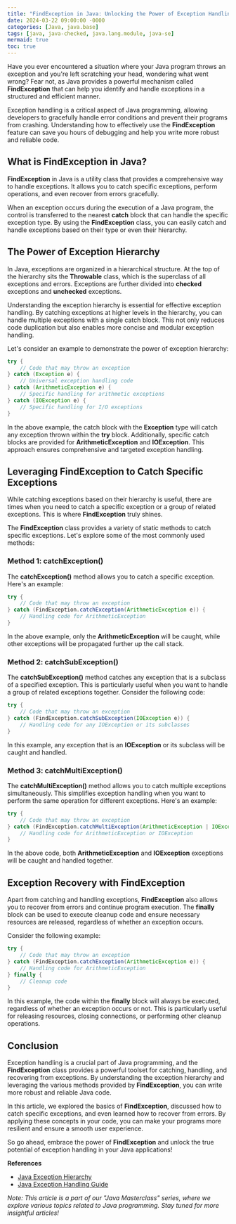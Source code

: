```yaml
---
title: "FindException in Java: Unlocking the Power of Exception Handling"
date: 2024-03-22 09:00:00 -0000
categories: [Java, java.base]
tags: [java, java-checked, java.lang.module, java-se]
mermaid: true
toc: true
---
```



Have you ever encountered a situation where your Java program throws an exception and you're left scratching your head, wondering what went wrong? Fear not, as Java provides a powerful mechanism called **FindException** that can help you identify and handle exceptions in a structured and efficient manner.

Exception handling is a critical aspect of Java programming, allowing developers to gracefully handle error conditions and prevent their programs from crashing. Understanding how to effectively use the **FindException** feature can save you hours of debugging and help you write more robust and reliable code.

## What is FindException in Java?

**FindException** in Java is a utility class that provides a comprehensive way to handle exceptions. It allows you to catch specific exceptions, perform operations, and even recover from errors gracefully. 

When an exception occurs during the execution of a Java program, the control is transferred to the nearest **catch** block that can handle the specific exception type. By using the **FindException** class, you can easily catch and handle exceptions based on their type or even their hierarchy.

## The Power of Exception Hierarchy

In Java, exceptions are organized in a hierarchical structure. At the top of the hierarchy sits the **Throwable** class, which is the superclass of all exceptions and errors. Exceptions are further divided into **checked** exceptions and **unchecked** exceptions.

Understanding the exception hierarchy is essential for effective exception handling. By catching exceptions at higher levels in the hierarchy, you can handle multiple exceptions with a single catch block. This not only reduces code duplication but also enables more concise and modular exception handling.

Let's consider an example to demonstrate the power of exception hierarchy:

```java
try {
    // Code that may throw an exception
} catch (Exception e) {
    // Universal exception handling code
} catch (ArithmeticException e) {
    // Specific handling for arithmetic exceptions
} catch (IOException e) {
    // Specific handling for I/O exceptions
}
```

In the above example, the catch block with the **Exception** type will catch any exception thrown within the **try** block. Additionally, specific catch blocks are provided for **ArithmeticException** and **IOException**. This approach ensures comprehensive and targeted exception handling.

## Leveraging FindException to Catch Specific Exceptions

While catching exceptions based on their hierarchy is useful, there are times when you need to catch a specific exception or a group of related exceptions. This is where **FindException** truly shines.

The **FindException** class provides a variety of static methods to catch specific exceptions. Let's explore some of the most commonly used methods:

### Method 1: **catchException()**

The **catchException()** method allows you to catch a specific exception. Here's an example:

```java
try {
    // Code that may throw an exception
} catch (FindException.catchException(ArithmeticException e)) {
    // Handling code for ArithmeticException
}
```

In the above example, only the **ArithmeticException** will be caught, while other exceptions will be propagated further up the call stack.

### Method 2: **catchSubException()**

The **catchSubException()** method catches any exception that is a subclass of a specified exception. This is particularly useful when you want to handle a group of related exceptions together. Consider the following code:

```java
try {
    // Code that may throw an exception
} catch (FindException.catchSubException(IOException e)) {
    // Handling code for any IOException or its subclasses
}
```

In this example, any exception that is an **IOException** or its subclass will be caught and handled.

### Method 3: **catchMultiException()**

The **catchMultiException()** method allows you to catch multiple exceptions simultaneously. This simplifies exception handling when you want to perform the same operation for different exceptions. Here's an example:

```java
try {
    // Code that may throw an exception
} catch (FindException.catchMultiException(ArithmeticException | IOException e)) {
    // Handling code for ArithmeticException or IOException
}
```

In the above code, both **ArithmeticException** and **IOException** exceptions will be caught and handled together.

## Exception Recovery with FindException

Apart from catching and handling exceptions, **FindException** also allows you to recover from errors and continue program execution. The **finally** block can be used to execute cleanup code and ensure necessary resources are released, regardless of whether an exception occurs. 

Consider the following example:

```java
try {
    // Code that may throw an exception
} catch (FindException.catchException(ArithmeticException e)) {
    // Handling code for ArithmeticException
} finally {
    // Cleanup code
}
```

In this example, the code within the **finally** block will always be executed, regardless of whether an exception occurs or not. This is particularly useful for releasing resources, closing connections, or performing other cleanup operations.

## Conclusion

Exception handling is a crucial part of Java programming, and the **FindException** class provides a powerful toolset for catching, handling, and recovering from exceptions. By understanding the exception hierarchy and leveraging the various methods provided by **FindException**, you can write more robust and reliable Java code.

In this article, we explored the basics of **FindException**, discussed how to catch specific exceptions, and even learned how to recover from errors. By applying these concepts in your code, you can make your programs more resilient and ensure a smooth user experience.

So go ahead, embrace the power of **FindException** and unlock the true potential of exception handling in your Java applications!

**References**
- [Java Exception Hierarchy](https://docs.oracle.com/en/java/javase/14/docs/api/java.base/java/lang/Throwable.html)
- [Java Exception Handling Guide](https://www.oracle.com/java/technologies/javase/exception-handling.html)

*Note: This article is a part of our "Java Masterclass" series, where we explore various topics related to Java programming. Stay tuned for more insightful articles!*